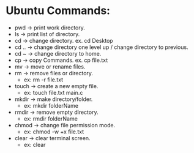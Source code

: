 # Ubuntu Commands:
- pwd -> print work directory.
- ls -> print list of directory.
- cd -> change directory. ex. cd Desktop
- cd .. -> change directory one level up / change directory to previous.
- cd ~ -> change directory to home.
- cp -> copy Commands. ex. cp file.txt
- mv -> move or rename files.
- rm -> remove files or directory.
    - ex: rm -r file.txt
- touch -> create a new empty file.
    - ex: touch file.txt main.c
- mkdir -> make directory/folder.
    - ex: mkdir folderName
- rmdir -> remove empty directory.
    - ex: rmdir folderName
- chmod -> change file permission mode.
    - ex: chmod -w +x file.txt
- clear -> clear terminal screen.
    - ex: clear